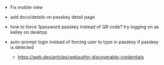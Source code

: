 - Fix mobile view
- add docs/details on passkey detail page
- how to force 1password passkey instead of QR code? try logging on as kelley on desktop

- auto-prompt login instead of forcing user to type in passkey if passkey is detected
  - https://web.dev/articles/webauthn-discoverable-credentials
